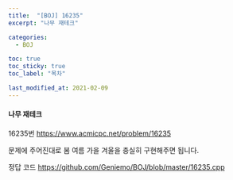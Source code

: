 ```yaml
---
title:  "[BOJ] 16235"
excerpt: "나무 재테크"

categories:
  - BOJ

toc: true
toc_sticky: true
toc_label: "목차"

last_modified_at: 2021-02-09
---
```


#### 나무 재테크

16235번 <https://www.acmicpc.net/problem/16235>

문제에 주어진대로 봄 여름 가을 겨울을 충실히 구현해주면 됩니다.

정답 코드 <https://github.com/Geniemo/BOJ/blob/master/16235.cpp>